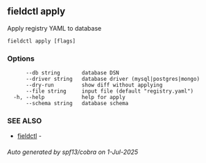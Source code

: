 ## fieldctl apply

Apply registry YAML to database

```
fieldctl apply [flags]
```

### Options

```
      --db string       database DSN
      --driver string   database driver (mysql|postgres|mongo)
      --dry-run         show diff without applying
      --file string     input file (default "registry.yaml")
  -h, --help            help for apply
      --schema string   database schema
```

### SEE ALSO

* [fieldctl](fieldctl.md)	 - 

###### Auto generated by spf13/cobra on 1-Jul-2025
